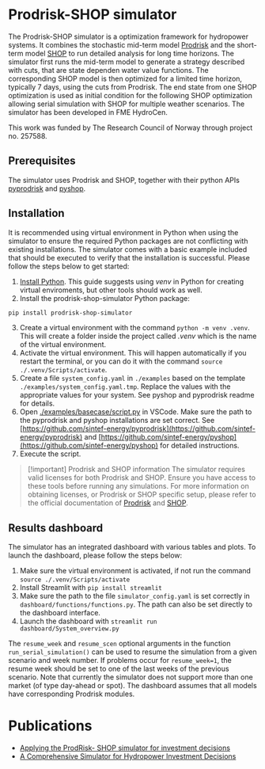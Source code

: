# Prodrisk-SHOP simulator

The Prodrisk-SHOP simulator is a optimization framework for hydropower systems. It combines the stochastic mid-term model [Prodrisk](https://www.sintef.no/programvare/prodrisk/) and the short-term model [SHOP](https://www.sintef.no/programvare/shop/) to run detailed analysis for long time horizons. The simulator first runs the mid-term model to generate a strategy described with cuts, that are state dependen water value functions. The corresponding SHOP model is then optimized for a limited time horizon, typically 7 days, using the cuts from Prodrisk. The end state from one SHOP optimization is used as initial condition for the following SHOP optimization allowing serial simulation with SHOP for multiple weather scenarios. The simulator has been developed in FME HydroCen.

This work was funded by The Research Council of Norway through project no. 257588.

## Prerequisites

The simulator uses Prodrisk and SHOP, together with their python APIs [pyprodrisk](https://github.com/sintef-energy/pyprodrisk) and [pyshop](https://github.com/sintef-energy/pyshop).

## Installation

It is recommended using virtual environment in Python when using the simulator to ensure the required Python packages are not conflicting with existing installations.
The simulator comes with a basic example included that should be executed to verify that the installation is successful. Please follow the steps below to get started:

1. [Install Python](https://www.python.org/downloads/). This guide suggests using _venv_ in Python for creating virtual enviroments, but other tools should work as well.
2. Install the prodrisk-shop-simulator Python package:

```bash
pip install prodrisk-shop-simulator
```

3. Create a virtual environment with the command `python -m venv .venv`. This will create a folder inside the project called _.venv_ which is the name of the virtual environment.
4. Activate the virtual environment. This will happen automatically if you restart the terminal, or you can do it with the command `source ./.venv/Scripts/activate`.
5. Create a file `system_config.yaml` in `./examples` based on the template `./examples/system_config.yaml.tmp`. Replace the values with the appropriate values for your system. See pyshop and pyprodrisk readme for details.
6. Open [./examples/basecase/script.py](./examples/basecase/script.py) in VSCode. Make sure the path to the pyprodrisk and pyshop installations are set correct. See [https://github.com/sintef-energy/pyprodrisk](https://github.com/sintef-energy/pyprodrisk) and [https://github.com/sintef-energy/pyshop](https://github.com/sintef-energy/pyshop) for detailed instructions.
7. Execute the script.

> [!important] Prodrisk and SHOP information
> The simulator requires valid licenses for both Prodrisk and SHOP.
> Ensure you have access to these tools before running any simulations.
> For more information on obtaining licenses, or Prodrisk or SHOP specific setup, please refer to the official documentation of [Prodrisk](https://docs.prodrisk.sintef.energy/intro.html) and [SHOP](https://docs.shop.sintef.energy/intro.html).

## Results dashboard

The simulator has an integrated dashboard with various tables and plots. To launch the dashboard, please follow the steps below:

1. Make sure the virtual environment is activated, if not run the command `source ./.venv/Scripts/activate`
2. Install Streamlit with `pip install streamlit`
3. Make sure the path to the file `simulator_config.yaml` is set correctly in `dashboard/functions/functions.py`. The path can also be set directly to the dashboard interface.
4. Launch the dashboard with `streamlit run dashboard/System_overview.py`

The `resume_week` and `resume_scen` optional arguments in the function `run_serial_simulation()` can be used to resume the simulation from a given scenario and week number. If problems occur for `resume_week=1`, the resume week should be set to one of the last weeks of the previous scenario.
Note that currently the simulator does not support more than one market (of type day-ahead or spot).
The dashboard assumes that all models have corresponding Prodrisk modules.

# Publications

- [Applying the ProdRisk- SHOP simulator for investment decisions](https://hdl.handle.net/11250/2716944)
- [A Comprehensive Simulator for Hydropower Investment Decisions](https://doi.org/10.1109/PMAPS53380.2022.9810621)
